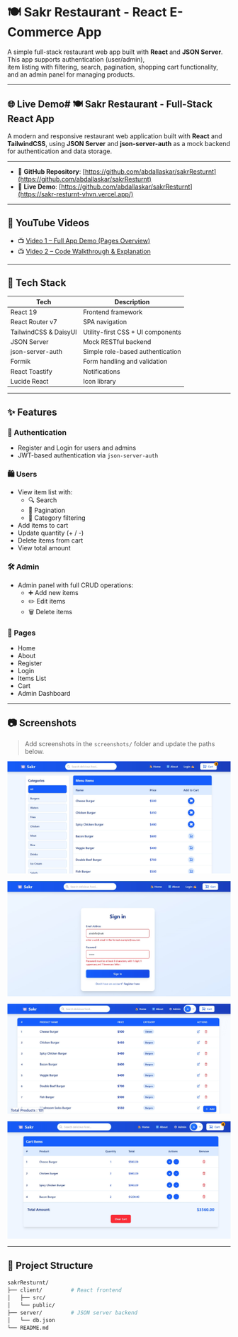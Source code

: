 # 🍽️ Sakr Restaurant - React E-Commerce App

A simple full-stack restaurant web app built with **React** and **JSON Server**. This app supports authentication (user/admin),      
item listing with filtering, search, pagination, shopping cart functionality, and an admin panel for managing products.

---

## 🌐 Live Demo# 🍽️ Sakr Restaurant - Full-Stack React App

A modern and responsive restaurant web application built with **React** and **TailwindCSS**, using **JSON Server** and **json-server-auth** as a mock backend for authentication and data storage.

---

- 🔗 **GitHub Repository**: [https://github.com/abdallaskar/sakrResturnt](https://github.com/abdallaskar/sakrResturnt)
- 🔗 **Live Demo**: [https://github.com/abdallaskar/sakrResturnt](https://sakr-resturnt-vhvn.vercel.app/)

---

## 🎥 YouTube Videos

- 📺 [Video 1 – Full App Demo (Pages Overview)](https://www.youtube.com/watch?v=dkXBIC_2H-8)
- 📺 [Video 2 – Code Walkthrough & Explanation](https://www.youtube.com/watch?v=MRw4ayk3IMM)

---

## 🧰 Tech Stack

| Tech                | Description                      |
|---------------------|----------------------------------|
| React 19            | Frontend framework               |
| React Router v7     | SPA navigation                   |
| TailwindCSS & DaisyUI | Utility-first CSS + UI components |
| JSON Server         | Mock RESTful backend             |
| json-server-auth    | Simple role-based authentication |
| Formik              | Form handling and validation     |
| React Toastify      | Notifications                    |
| Lucide React        | Icon library                     |

---

## ✨ Features

### 👥 Authentication
- Register and Login for users and admins
- JWT-based authentication via `json-server-auth`

### 🛍️ Users
- View item list with:
  - 🔍 Search
  - 🧮 Pagination
  - 🧩 Category filtering
- Add items to cart
- Update quantity (+ / -)
- Delete items from cart
- View total amount

### 🛠️ Admin
- Admin panel with full CRUD operations:
  - ➕ Add new items
  - ✏️ Edit items
  - 🗑️ Delete items

### 📄 Pages
- Home
- About
- Register
- Login
- Items List
- Cart
- Admin Dashboard

---

## 📷 Screenshots

> Add screenshots in the `screenshots/` folder and update the paths below.


![Home](./screenShoots/Screenshot3.jpg)


![Items](./screenShoots/Screenshot6.jpg)

![Cart](./screenShoots/Screenshot9.jpg)

![Cart](./screenShoots/Screenshot12.jpg)

---

## 📁 Project Structure

```bash
sakrResturnt/
├── client/         # React frontend
│   ├── src/
│   └── public/
├── server/         # JSON server backend
│   └── db.json
└── README.md
